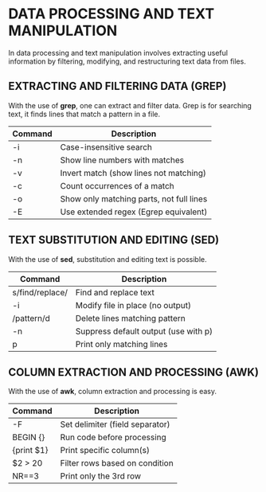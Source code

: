 # DATA PROCESSING AND TEXT MANIPULATION
In data processing and text manipulation involves extracting useful information by filtering, modifying, and restructuring text data from files.

## EXTRACTING AND FILTERING DATA (GREP)
With the use of **grep**, one can extract and filter data. Grep is for searching text, it finds lines that match a pattern in a file.

| Command | Description |
| ----------- | ----------- |
| -i | Case-insensitive search |
| -n | Show line numbers with matches |
| -v | Invert match (show lines not matching) |
| -c | Count occurrences of a match |
| -o | Show only matching parts, not full lines |
| -E | Use extended regex (Egrep equivalent) |

## TEXT SUBSTITUTION AND EDITING (SED)
With the use of **sed**, substitution and editing text is possible.

| Command | Description |
| ----------- | ----------- |
| s/find/replace/ | Find and replace text |
| -i | Modify file in place (no output) |
| /pattern/d | Delete lines matching pattern |
| -n | Suppress default output (use with p) |
| p | Print only matching lines |

## COLUMN EXTRACTION AND PROCESSING (AWK)
With the use of **awk**, column extraction and processing is easy.

| Command | Description |
| ----------- | ----------- |
| -F | Set delimiter (field separator) |
| BEGIN {} | Run code before processing |
| {print $1} | Print specific column(s) |
| $2 > 20 | Filter rows based on condition |
| NR==3 | Print only the 3rd row |

